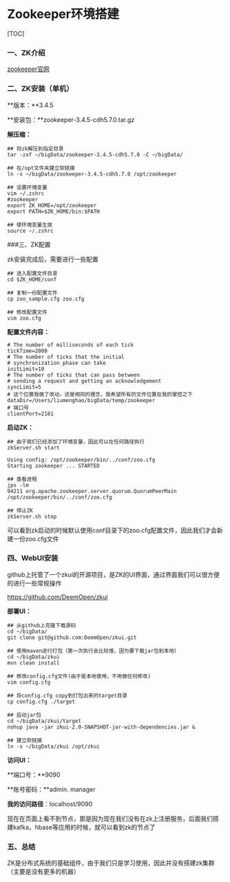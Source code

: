 # Zookeeper环境搭建

[TOC]

### 一、ZK介绍

[zookeeper官网](https://zookeeper.apache.org/)

### 二、ZK安装（单机）

**版本：**3.4.5

**安装包：**zookeeper-3.4.5-cdh5.7.0.tar.gz

**解压缩：**

```shell
## 将zk解压到指定目录
tar -zxf ~/bigData/zookeeper-3.4.5-cdh5.7.0 -C ~/bigData/

## 在/opt文件夹建立软链接
ln -s ~/bigData/zookeeper-3.4.5-cdh5.7.0 /opt/zookeeper

## 设置环境变量
vim ~/.zshrc
#zookeeper
export ZK_HOME=/opt/zookeeper
export PATH=$ZK_HOME/bin:$PATH

## 使环境变量生效
source ~/.zshrc
```

###三、ZK配置

zk安装完成后，需要进行一些配置

```shell
## 进入配置文件目录
cd $ZK_HOME/conf

## 复制一份配置文件
cp zoo_sample.cfg zoo.cfg

## 修改配置文件
vim zoo.cfg
```

**配置文件内容：**

```properties
# The number of milliseconds of each tick
tickTime=2000
# The number of ticks that the initial
# synchronization phase can take
initLimit=10
# The number of ticks that can pass between
# sending a request and getting an acknowledgement
syncLimit=5
# 这个位置我做了改动，还是相同的理念，我希望所有的文件位置在我的掌控之下
dataDir=/Users/liumenghao/bigData/temp/zookeeper
# 端口号
clientPort=2181
```

**启动ZK：**

```shell
## 由于我们已经添加了环境变量，因此可以在任何路径执行
zkServer.sh start

Using config: /opt/zookeeper/bin/../conf/zoo.cfg
Starting zookeeper ... STARTED

## 查看进程
jps -lm
94211 org.apache.zookeeper.server.quorum.QuorumPeerMain /opt/zookeeper/bin/../conf/zoo.cfg

## 停止ZK
zkServer.sh stop
```

可以看到zk启动的时候默认使用conf目录下的zoo.cfg配置文件，因此我们才会新建一份zoo.cfg文件

### 四、WebUI安装

github上托管了一个zkui的开源项目，是ZK的UI界面，通过界面我们可以很方便的进行一些常规操作

https://github.com/DeemOpen/zkui

**部署UI：**

```shell
## 从github上克隆下载源码
cd ~/bigData/
git clone git@github.com:DeemOpen/zkui.git

## 使用maven进行打包（第一次执行会比较慢，因为要下载jar包到本地）
cd ~/bigData/zkui
mvn clean install

## 修改config.cfg文件(由于是本地使用，不用做任何修改)
vim config.cfg

## 将config.cfg copy到打包出来的target目录
cp config.cfg ./target

## 启动jar包
cd ~/bigData/zkui/target
nohup java -jar zkui-2.0-SNAPSHOT-jar-with-dependencies.jar &

## 建立软链接
ln -s ~/bigData/zkui /opt/zkui
```

**访问UI：**

**端口号：**9090

**账号密码：**admin. manager

**我的访问路径**：localhost/9090

现在在页面上看不到节点，那是因为现在我们没有在zk上注册服务，后面我们搭建kafka，hbase等应用的时候，就可以看到zk的节点了

### 五、总结

ZK是分布式系统的基础组件，由于我们只是学习使用，因此并没有搭建zk集群（主要是没有更多的机器）